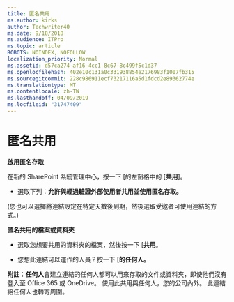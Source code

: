 ```yaml
---
title: 匿名共用
ms.author: kirks
author: Techwriter40
ms.date: 9/18/2018
ms.audience: ITPro
ms.topic: article
ROBOTS: NOINDEX, NOFOLLOW
localization_priority: Normal
ms.assetid: d57ca274-af16-4cc1-8c67-8c499f5c1d37
ms.openlocfilehash: 402e10c131a0c331938854e2176983f1007fb315
ms.sourcegitcommit: 228c986911ecf73217116a5d1fdcd2e89362774e
ms.translationtype: MT
ms.contentlocale: zh-TW
ms.lasthandoff: 04/09/2019
ms.locfileid: "31747409"
---
```

# <a name="anonymous-sharing"></a>匿名共用

 **啟用匿名存取**
  
在新的 SharePoint 系統管理中心，按一下 [的左窗格中的 [**共用**]。 
  
- 選取下列：**允許與經過驗證外部使用者共用並使用匿名存取。**
  
(您也可以選擇將連結設定在特定天數後到期，然後選取受邀者可使用連結的方式。)
    
 **匿名共用的檔案或資料夾**
  
- 選取您想要共用的資料夾的檔案，然後按一下 [**共用**。 
    
- 您想此連結可以運作的人員？按一下 [**的任何人。**
  
 **附註**：**任何人**會建立連結的任何人都可以用來存取的文件或資料夾，即使他們沒有登入至 Office 365 或 OneDrive。 使用此共用與任何人，您的公司內外。 此連結給任何人也轉寄周圍。 
    

